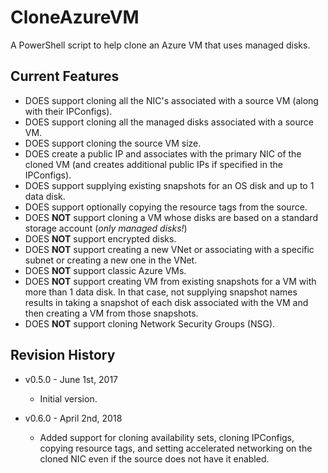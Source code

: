 # CloneAzureVM
A PowerShell script to help clone an Azure VM that uses managed disks.

## Current Features
* DOES support cloning all the NIC's associated with a source VM (along with their IPConfigs).
* DOES support cloning all the managed disks associated with a source VM.
* DOES support cloning the source VM size.
* DOES create a public IP and associates with the primary NIC of the cloned VM (and creates additional public IPs if specified in the IPConfigs).
* DOES support supplying existing snapshots for an OS disk and up to 1 data disk.
* DOES support optionally copying the resource tags from the source.
* DOES **NOT** support cloning a VM whose disks are based on a standard storage account (*only managed disks!*)
* DOES **NOT** support encrypted disks.
* DOES **NOT** support creating a new VNet or associating with a specific subnet or creating a new one in the VNet.
* DOES **NOT** support classic Azure VMs.
* DOES **NOT** support creating VM from existing snapshots for a VM with more than 1 data disk. In that case, not supplying snapshot names results in taking a snapshot of each disk associated with the VM and then creating a VM from those snapshots.
* DOES **NOT** support cloning Network Security Groups (NSG).

## Revision History
* v0.5.0 - June 1st, 2017

  * Initial version.
* v0.6.0 - April 2nd, 2018

  * Added support for cloning availability sets, cloning IPConfigs, copying resource tags, and setting accelerated networking on the cloned NIC even if the source does not have it enabled.
